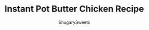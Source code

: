 ---
layout: ../../layouts/MarkdownPostLayout.astro
title: Instant Pot Butter Chicken Recipe
author: ShugarySweets
pubDate: 2019-10-10
description: "This Indian Instant Pot Butter Chicken Recipe is restaurant quality, but made in under 30 minutes at home. So easy, and so good, the sauce is bursting with flavor!"
image_url: https://www.shugarysweets.com/wp-content/uploads/2019/10/instant-pot-butter-chicken-3.jpg
tags: ["Main Dish","Indian"]
calories: 372
protein: 31
carbohydrates: 5
fats: 26
fiber: 1
ingredients: ["1/2 cup unsalted butter","2 lb boneless, skinless chicken thighs","1 1/2 cups water","1 can (28 oz) crushed tomatoes","2 Tbsp fresh ginger","1 Tbsp paprika","1 Tbsp cumin","1 Tbsp Garam Masala","1 tsp kosher salt","1 jalapeno, seeded and diced.","2 Tbsp cornstarch","1/2 cup heavy whipping cream","3/4 cup plain greek yogurt","1/4 cup fresh cilantro"]
serves: 8
time: "25 minutes"
prepTime: "10 minutes"
instructions: ["Turn the pressure cooker on \"SAUTE\" and add butter until melted. Lightly brown each side of the chicken for about 2 minutes per side. Remove to a cutting board and cut into bite size pieces.","While still on \"SAUTE\" add 1 1/2 cups of water to the pressure cooker. Use a wooden spoon to scrape up the bits on the bottom of the pan. By not doing this step, you could result in a burn notice.","Hit \"cancel\" then add the remaining sauce ingredients: tomatoes, ginger, paprika, cumin, garam masala, salt, and jalapeno. Stir to combine. Add chicken to Instant Pot.","Turn Instant Pot to \"High Pressure\" for 6 minutes.","When cook time ends, allow to natural release for 5 minutes, then do a quick release until the valve drops.","In a small bowl, whisk together 2 Tbsp of cornstarch with about 2 Tbsp of the hot sauce from the pressure cooker. Pour into the Instant Pot and turn on \"SAUTE.\" ","Cook for several minutes, while stirring constantly, until sauce thickens.","Turn off Instant Pot. Add cream, yogurt, and cilantro to the mixture and stir until combined.","Serve over rice with Naan bread. ENJOY."]
nutrition: ["372 calories","5 grams carbohydrates","187 milligrams cholesterol","26 grams fat","1 grams fiber","31 grams protein","13 grams saturated fat","511 milligrams sodium","2 grams sugar","0 grams trans fat","12 grams unsaturated fat"]
---